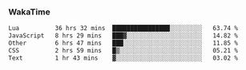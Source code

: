 ### WakaTime

<!--START_SECTION:waka-->

```txt
Lua          36 hrs 32 mins  ████████████████░░░░░░░░░   63.74 %
JavaScript   8 hrs 29 mins   ███▓░░░░░░░░░░░░░░░░░░░░░   14.82 %
Other        6 hrs 47 mins   ███░░░░░░░░░░░░░░░░░░░░░░   11.85 %
CSS          2 hrs 59 mins   █▒░░░░░░░░░░░░░░░░░░░░░░░   05.21 %
Text         1 hr 43 mins    ▓░░░░░░░░░░░░░░░░░░░░░░░░   03.02 %
```

<!--END_SECTION:waka-->
